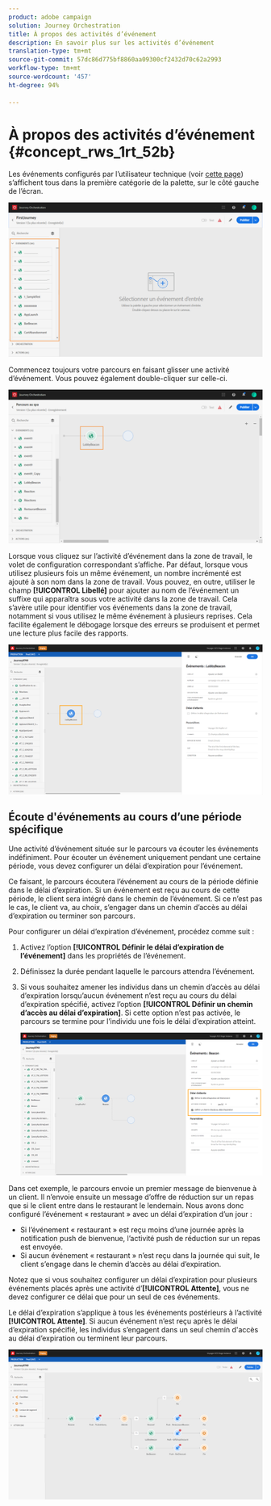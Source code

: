 ```yaml
---
product: adobe campaign
solution: Journey Orchestration
title: À propos des activités d’événement
description: En savoir plus sur les activités d’événement
translation-type: tm+mt
source-git-commit: 57dc86d775bf8860aa09300cf2432d70c62a2993
workflow-type: tm+mt
source-wordcount: '457'
ht-degree: 94%

---
```



# À propos des activités d’événement {#concept_rws_1rt_52b}

Les événements configurés par l’utilisateur technique (voir [cette page](../event/about-events.md)) s’affichent tous dans la première catégorie de la palette, sur le côté gauche de l’écran.

![](../assets/journey43.png)

Commencez toujours votre parcours en faisant glisser une activité d’événement. Vous pouvez également double-cliquer sur celle-ci.

![](../assets/journey44.png)

Lorsque vous cliquez sur l’activité d’événement dans la zone de travail, le volet de configuration correspondant s’affiche. Par défaut, lorsque vous utilisez plusieurs fois un même événement, un nombre incrémenté est ajouté à son nom dans la zone de travail. Vous pouvez, en outre, utiliser le champ **[!UICONTROL Libellé]** pour ajouter au nom de l’événement un suffixe qui apparaîtra sous votre activité dans la zone de travail. Cela s’avère utile pour identifier vos événements dans la zone de travail, notamment si vous utilisez le même événement à plusieurs reprises. Cela facilite également le débogage lorsque des erreurs se produisent et permet une lecture plus facile des rapports.

![](../assets/journey33.png)

## Écoute d&#39;événements au cours d’une période spécifique

Une activité d’événement située sur le parcours va écouter les événements indéfiniment. Pour écouter un événement uniquement pendant une certaine période, vous devez configurer un délai d’expiration pour l’événement.

Ce faisant, le parcours écoutera l’événement au cours de la période définie dans le délai d’expiration. Si un événement est reçu au cours de cette période, le client sera intégré dans le chemin de l’événement. Si ce n’est pas le cas, le client va, au choix, s’engager dans un chemin d’accès au délai d’expiration ou terminer son parcours.

Pour configurer un délai d’expiration d’événement, procédez comme suit :

1. Activez l’option **[!UICONTROL Définir le délai d’expiration de l’événement]** dans les propriétés de l’événement.

1. Définissez la durée pendant laquelle le parcours attendra l’événement.

1. Si vous souhaitez amener les individus dans un chemin d’accès au délai d’expiration lorsqu’aucun événement n’est reçu au cours du délai d’expiration spécifié, activez l’option **[!UICONTROL Définir un chemin d’accès au délai d’expiration]**. Si cette option n’est pas activée, le parcours se termine pour l’individu une fois le délai d’expiration atteint.

   ![](../assets/event-timeout.png)

Dans cet exemple, le parcours envoie un premier message de bienvenue à un client. Il n’envoie ensuite un message d’offre de réduction sur un repas que si le client entre dans le restaurant le lendemain. Nous avons donc configuré l’événement « restaurant » avec un délai d’expiration d’un jour :

* Si l’événement « restaurant » est reçu moins d’une journée après la notification push de bienvenue, l’activité push de réduction sur un repas est envoyée.
* Si aucun événement « restaurant » n’est reçu dans la journée qui suit, le client s’engage dans le chemin d’accès au délai d’expiration.

Notez que si vous souhaitez configurer un délai d’expiration pour plusieurs événements placés après une activité d’**[!UICONTROL Attente]**, vous ne devez configurer ce délai que pour un seul de ces événements.

Le délai d’expiration s’applique à tous les événements postérieurs à l’activité **[!UICONTROL Attente]**. Si aucun événement n’est reçu après le délai d’expiration spécifié, les individus s’engagent dans un seul chemin d&#39;accès au délai d’expiration ou terminent leur parcours.

![](../assets/event-timeout-group.png)
